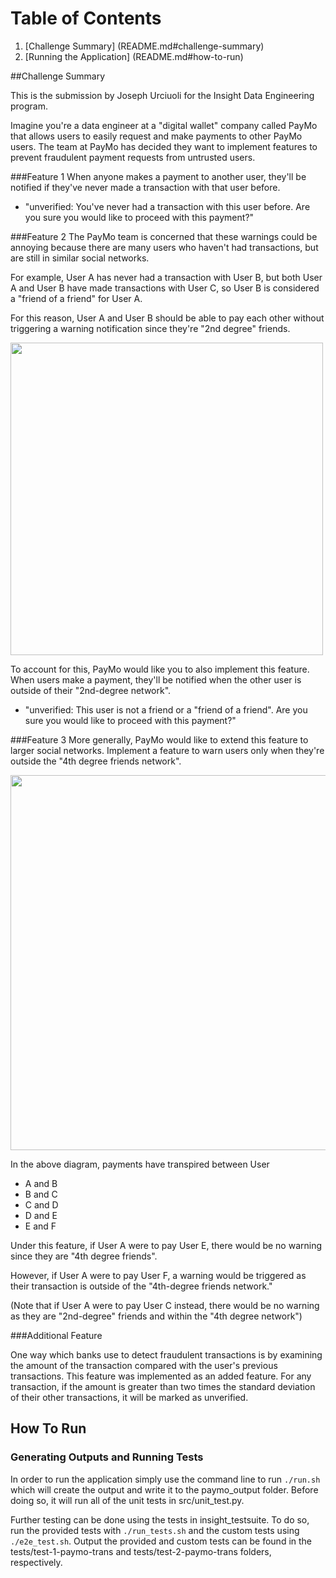# Table of Contents

1. [Challenge Summary] (README.md#challenge-summary)
2. [Running the Application]  (README.md#how-to-run)

##Challenge Summary

This is the submission by Joseph Urciuoli for the Insight Data Engineering program.

Imagine you're a data engineer at a "digital wallet" company called PayMo that allows users to easily request and make payments to other PayMo users. The team at PayMo has decided they want to implement features to prevent fraudulent payment requests from untrusted users. 

###Feature 1
When anyone makes a payment to another user, they'll be notified if they've never made a transaction with that user before.

* "unverified: You've never had a transaction with this user before. Are you sure you would like to proceed with this payment?"

###Feature 2
The PayMo team is concerned that these warnings could be annoying because there are many users who haven't had transactions, but are still in similar social networks. 

For example, User A has never had a transaction with User B, but both User A and User B have made transactions with User C, so User B is considered a "friend of a friend" for User A.

For this reason, User A and User B should be able to pay each other without triggering a warning notification since they're "2nd degree" friends. 

<img src="./images/friend-of-a-friend1.png" width="500">

To account for this, PayMo would like you to also implement this feature. When users make a payment, they'll be notified when the other user is outside of their "2nd-degree network".

* "unverified: This user is not a friend or a "friend of a friend". Are you sure you would like to proceed with this payment?"


###Feature 3
More generally, PayMo would like to extend this feature to larger social networks. Implement a feature to warn users only when they're outside the "4th degree friends network".

<img src="./images/fourth-degree-friends2.png" width="600">

In the above diagram, payments have transpired between User

* A and B 
* B and C 
* C and D 
* D and E 
* E and F

Under this feature, if User A were to pay User E, there would be no warning since they are "4th degree friends". 

However, if User A were to pay User F, a warning would be triggered as their transaction is outside of the "4th-degree friends network."

(Note that if User A were to pay User C instead, there would be no warning as they are "2nd-degree" friends and within the "4th degree network") 

###Additional Feature

One way which banks use to detect fraudulent transactions is by examining the amount of the transaction compared with the user's previous transactions. This feature was implemented as an added feature.  For any transaction, if the amount is greater than two times the standard deviation of their other transactions, it will be marked as unverified.

## How To Run

### Generating Outputs and Running Tests

In order to run the application simply use the command line to run `./run.sh` which will create the output and write it to the paymo_output folder.  Before doing so, it will run all of the unit tests in src/unit_test.py.

Further testing can be done using the tests in insight_testsuite.  To do so, run the provided tests with `./run_tests.sh` and the custom tests using `./e2e_test.sh`.  Output the provided and custom tests can be found in the tests/test-1-paymo-trans and tests/test-2-paymo-trans folders, respectively.



